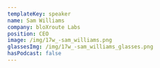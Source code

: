 ```yaml
---
templateKey: speaker
name: Sam Williams
company: bloXroute Labs
position: CEO
image: /img/17w_-sam_williams.png
glassesImg: /img/17w_-sam_williams_glasses.png
hasPodcast: false
---
```


